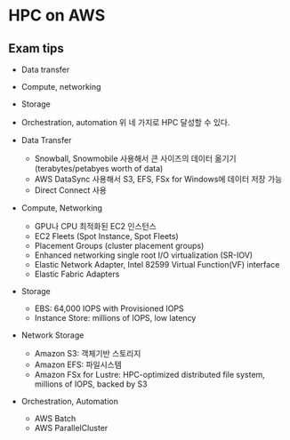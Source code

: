 # HPC on AWS

## Exam tips

- Data transfer
- Compute, networking
- Storage
- Orchestration, automation
위 네 가지로 HPC 달성할 수 있다. 

- Data Transfer
  - Snowball, Snowmobile 사용해서 큰 사이즈의 데이터 옮기기(terabytes/petabyes worth of data)
  - AWS DataSync 사용해서 S3, EFS, FSx for Windows에 데이터 저장 가능
  - Direct Connect 사용

- Compute, Networking
  - GPU나 CPU 최적화된 EC2 인스턴스
  - EC2 Fleets (Spot Instance, Spot Fleets)
  - Placement Groups (cluster placement groups)
  - Enhanced networking single root I/O virtualization (SR-IOV)
  - Elastic Network Adapter, Intel 82599 Virtual Function(VF) interface
  - Elastic Fabric Adapters

- Storage
  - EBS: 64,000 IOPS with Provisioned IOPS
  - Instance Store: millions of IOPS, low latency

- Network Storage
  - Amazon S3: 객체기반 스토리지
  - Amazon EFS: 파일시스템
  - Amazon FSx for Lustre: HPC-optimized distributed file system, millions of IOPS, backed by S3

- Orchestration, Automation
  - AWS Batch
  - AWS ParallelCluster